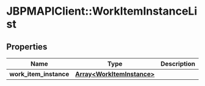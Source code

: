 # JBPMAPIClient::WorkItemInstanceList

## Properties
Name | Type | Description | Notes
------------ | ------------- | ------------- | -------------
**work_item_instance** | [**Array&lt;WorkItemInstance&gt;**](WorkItemInstance.md) |  | [optional] 


